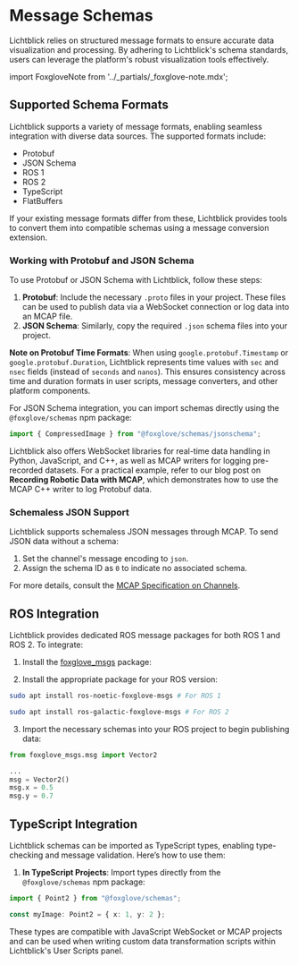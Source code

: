 # Message Schemas

Lichtblick relies on structured message formats to ensure accurate data visualization and processing. By adhering to Lichtblick's schema standards, users can leverage the platform's robust visualization tools effectively.

import FoxgloveNote from '../\_partials/\_foxglove-note.mdx';

<FoxgloveNote />

## Supported Schema Formats

Lichtblick supports a variety of message formats, enabling seamless integration with diverse data sources. The supported formats include:

- Protobuf
- JSON Schema
- ROS 1
- ROS 2
- TypeScript
- FlatBuffers

If your existing message formats differ from these, Lichtblick provides tools to convert them into compatible schemas using a message conversion extension.

### Working with Protobuf and JSON Schema

To use Protobuf or JSON Schema with Lichtblick, follow these steps:

1. **Protobuf**: Include the necessary `.proto` files in your project. These files can be used to publish data via a WebSocket connection or log data into an MCAP file.
2. **JSON Schema**: Similarly, copy the required `.json` schema files into your project.

**Note on Protobuf Time Formats**: When using `google.protobuf.Timestamp` or `google.protobuf.Duration`, Lichtblick represents time values with `sec` and `nsec` fields (instead of `seconds` and `nanos`). This ensures consistency across time and duration formats in user scripts, message converters, and other platform components.

For JSON Schema integration, you can import schemas directly using the `@foxglove/schemas` npm package:

```typescript
import { CompressedImage } from "@foxglove/schemas/jsonschema";
```

Lichtblick also offers WebSocket libraries for real-time data handling in Python, JavaScript, and C++, as well as MCAP writers for logging pre-recorded datasets. For a practical example, refer to our blog post on **Recording Robotic Data with MCAP**, which demonstrates how to use the MCAP C++ writer to log Protobuf data.

### Schemaless JSON Support

Lichtblick supports schemaless JSON messages through MCAP. To send JSON data without a schema:

1. Set the channel's message encoding to `json`.
2. Assign the schema ID as `0` to indicate no associated schema.

For more details, consult the [MCAP Specification on Channels](https://mcap.dev/spec#channel-op0x04).

## ROS Integration

Lichtblick provides dedicated ROS message packages for both ROS 1 and ROS 2. To integrate:

1. Install the [foxglove_msgs](https://index.ros.org/r/foxglove_msgs/) package:

2. Install the appropriate package for your ROS version:

```sh
sudo apt install ros-noetic-foxglove-msgs # For ROS 1
```

```sh
sudo apt install ros-galactic-foxglove-msgs # For ROS 2
```

3. Import the necessary schemas into your ROS project to begin publishing data:

```python
from foxglove_msgs.msg import Vector2

...
msg = Vector2()
msg.x = 0.5
msg.y = 0.7
```

## TypeScript Integration

Lichtblick schemas can be imported as TypeScript types, enabling type-checking and message validation. Here’s how to use them:

1. **In TypeScript Projects**: Import types directly from the `@foxglove/schemas` npm package:

```typescript
import { Point2 } from "@foxglove/schemas";

const myImage: Point2 = { x: 1, y: 2 };
```

These types are compatible with JavaScript WebSocket or MCAP projects and can be used when writing custom data transformation scripts within Lichtblick's User Scripts panel.

